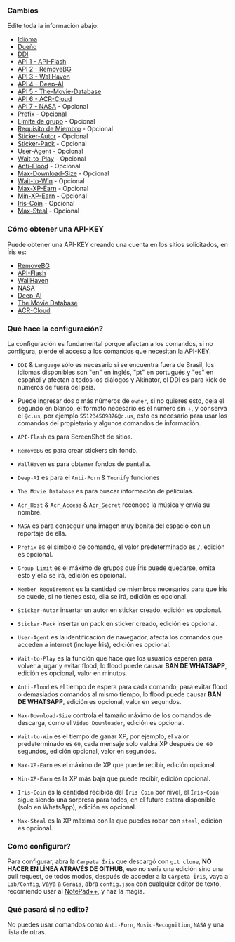 ### Cambios

Edite toda la información abajo:

- [Idioma](https://github.com/KillovSky/iris/blob/main/lib/config/Gerais/config.json#2)
- [Dueño](https://github.com/KillovSky/iris/blob/main/lib/config/Gerais/config.json#3)
- [DDI](https://github.com/KillovSky/iris/blob/main/lib/config/Gerais/config.json#4)
- [API 1 - API-Flash](https://github.com/KillovSky/iris/blob/main/lib/config/Gerais/config.json#6)
- [API 2 - RemoveBG](https://github.com/KillovSky/iris/blob/main/lib/config/Gerais/config.json#7)
- [API 3 - WallHaven](https://github.com/KillovSky/iris/blob/main/lib/config/Gerais/config.json#8)
- [API 4 - Deep-AI](https://github.com/KillovSky/iris/blob/main/lib/config/Gerais/config.json#9)
- [API 5 - The-Movie-Database](https://github.com/KillovSky/iris/blob/main/lib/config/Gerais/config.json#19)
- [API 6 - ACR-Cloud](https://github.com/KillovSky/iris/blob/main/lib/config/Gerais/config.json#L25-L27)
- [API 7 - NASA](https://github.com/KillovSky/iris/blob/main/lib/config/Gerais/config.json#20) - Opcional
- [Prefix](https://github.com/KillovSky/iris/blob/main/lib/config/Gerais/config.json#5) - Opcional
- [Límite de grupo](https://github.com/KillovSky/iris/blob/main/lib/config/Gerais/config.json#10) - Opcional
- [Requisito de Miembro](https://github.com/KillovSky/iris/blob/main/lib/config/Gerais/config.json#11) - Opcional
- [Sticker-Autor](https://github.com/KillovSky/iris/blob/main/lib/config/Gerais/config.json#12) - Opcional
- [Sticker-Pack](https://github.com/KillovSky/iris/blob/main/lib/config/Gerais/config.json#13) - Opcional
- [User-Agent](https://github.com/KillovSky/iris/blob/main/lib/config/Gerais/config.json#14) - Opcional
- [Wait-to-Play](https://github.com/KillovSky/iris/blob/main/lib/config/Gerais/config.json#15) - Opcional
- [Anti-Flood](https://github.com/KillovSky/iris/blob/main/lib/config/Gerais/config.json#16) - Opcional
- [Max-Download-Size](https://github.com/KillovSky/iris/blob/main/lib/config/Gerais/config.json#17) - Opcional
- [Wait-to-Win](https://github.com/KillovSky/iris/blob/main/lib/config/Gerais/config.json#18) - Opcional
- [Max-XP-Earn](https://github.com/KillovSky/iris/blob/main/lib/config/Gerais/config.json#21) - Opcional
- [Min-XP-Earn](https://github.com/KillovSky/iris/blob/main/lib/config/Gerais/config.json#22) - Opcional
- [Iris-Coin](https://github.com/KillovSky/iris/blob/main/lib/config/Gerais/config.json#23) - Opcional
- [Max-Steal](https://github.com/KillovSky/iris/blob/main/lib/config/Gerais/config.json#24) - Opcional

### Cómo obtener una API-KEY

Puede obtener una API-KEY creando una cuenta en los sitios solicitados, en Íris es:

- [RemoveBG](https://www.remove.bg/pt-br)
- [API-Flash](https://apiflash.com)
- [WallHaven](https://wallhaven.cc/settings/account)
- [NASA](https://api.nasa.gov)
- [Deep-AI](https://deepai.org)
- [The Movie Database](https://developers.themoviedb.org/3)
- [ACR-Cloud](https://www.acrcloud.com/)

### Qué hace la configuración?

La configuración es fundamental porque afectan a los comandos, si no configura, pierde el acceso a los comandos que necesitan la API-KEY.

- ```DDI``` & ```Language``` sólo es necesario si se encuentra fuera de Brasil, los idiomas disponibles son "en" en inglés, "pt" en portugués y "es" en español y afectan a todos los diálogos y Akinator, el DDI es para kick de números de fuera del país.

- Puede ingresar dos o más números de ```owner```, si no quieres esto, deja el segundo en blanco, el formato necesario es el número sin +, y conserva el `@c.us`, por ejemplo ```551234509876@c.us```, esto es necesario para usar los comandos del propietario y algunos comandos de información.

- ```API-Flash``` es para ScreenShot de sitios.

- ```RemoveBG``` es para crear stickers sin fondo.

- ```WallHaven``` es para obtener fondos de pantalla.

- ```Deep-AI``` es para el ```Anti-Porn``` & ```Toonify``` funciones

- ```The Movie Database``` es para buscar información de películas.

- ```Acr_Host``` & ```Acr_Access``` & ```Acr_Secret``` reconoce la música y envía su nombre.

- ```NASA``` es para conseguir una imagen muy bonita del espacio con un reportaje de ella.

- ```Prefix``` es el símbolo de comando, el valor predeterminado es `/`, edición es opcional.

- ```Group Limit``` es el máximo de grupos que Íris puede quedarse, omita esto y ella se irá, edición es opcional.

- ```Member Requirement``` es la cantidad de miembros necesarios para que Íris se quede, si no tienes esto, ella se irá, edición es opcional.

- ```Sticker-Autor``` insertar un autor en sticker creado, edición es opcional.

- ```Sticker-Pack``` insertar un pack en sticker creado, edición es opcional.

- ```User-Agent``` es la identificación de navegador, afecta los comandos que acceden a internet (incluye Íris), edición es opcional.

- ```Wait-to-Play``` es la función que hace que los usuarios esperen para volver a jugar y evitar flood, lo flood puede causar **BAN DE WHATSAPP**, edición es opcional, valor en minutos.

- ```Anti-Flood``` es el tiempo de espera para cada comando, para evitar flood o demasiados comandos al mismo tiempo, lo flood puede causar **BAN DE WHATSAPP**, edición es opcional, valor en segundos.

- ```Max-Download-Size``` controla el tamaño máximo de los comandos de descarga, como el `Video Downloader`, edición es opcional.

- ```Wait-to-Win``` es el tiempo de ganar XP, por ejemplo, el valor predeterminado es `60`, cada mensaje solo valdrá XP después de` 60` segundos, edición opcional, valor en segundos.

- ```Max-XP-Earn``` es el máximo de XP que puede recibir, edición opcional.

- ```Min-XP-Earn``` es la XP más baja que puede recibir, edición opcional.

- ```Iris-Coin``` es la cantidad recibida del `Íris Coin` por nivel, el `Íris-Coin` sigue siendo una sorpresa para todos, en el futuro estará disponible (solo en WhatsApp), edición es opcional.

- ```Max-Steal``` es la XP máxima con la que puedes robar con `steal`, edición es opcional.

### Como configurar?

Para configurar, abra la ```Carpeta Íris``` que descargó con ```git clone```, **NO HACER EN LÍNEA ATRAVÉS DE GITHUB**, eso no sería una edición sino una pull request, de todos modos, después de acceder a la ```Carpeta Íris```, vaya a ```Lib/Config```, vaya a ```Gerais```, abra ```config.json``` con cualquier editor de texto, recomiendo usar al [NotePad++](https://notepad-plus-plus.org/downloads/), y haz la magia.

### Qué pasará si no edito?

No puedes usar comandos como `Anti-Porn`, `Music-Recognition`, `NASA` y una lista de otras.